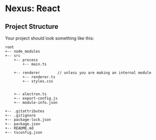 # Nexus: React


## Project Structure
Your project should look something like this:

```
root
+-- node_modules
+-- src
    +-- process
        +-- main.ts

    +-- renderer        // unless you are making an internal module
        +-- renderer.ts
        +-- styles.css
        

    +-- electron.ts 
    +-- export-config.js
    +-- module-info.json

+-- .gitattributes
+-- .gitignore
+-- package-lock.json
+-- package.json
+-- README.md
+-- tsconfig.json

```
